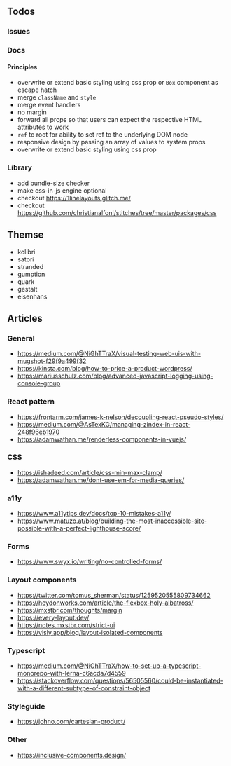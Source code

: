 ## Todos

### Issues

### Docs

#### Principles

- overwrite or extend basic styling using css prop or `Box` component as escape hatch
- merge `className` and `style`
- merge event handlers
- no margin
- forward all props so that users can expect the respective HTML attributes to work
- `ref` to root for ability to set ref to the underlying DOM node
- responsive design by passing an array of values to system props
- overwrite or extend basic styling using css prop

### Library

- add bundle-size checker
- make css-in-js engine optional
- checkout https://1linelayouts.glitch.me/
- checkout https://github.com/christianalfoni/stitches/tree/master/packages/css

## Themse

- kolibri
- satori
- stranded
- gumption
- quark
- gestalt
- eisenhans

## Articles

### General

- https://medium.com/@NiGhTTraX/visual-testing-web-uis-with-mugshot-f29f9a499f32
- https://kinsta.com/blog/how-to-price-a-product-wordpress/
- https://mariusschulz.com/blog/advanced-javascript-logging-using-console-group

### React pattern

- https://frontarm.com/james-k-nelson/decoupling-react-pseudo-styles/
- https://medium.com/@AsTexKG/managing-zindex-in-react-248f96eb1970
- https://adamwathan.me/renderless-components-in-vuejs/

### CSS

- https://ishadeed.com/article/css-min-max-clamp/
- https://adamwathan.me/dont-use-em-for-media-queries/

### a11y

- https://www.a11ytips.dev/docs/top-10-mistakes-a11y/
- https://www.matuzo.at/blog/building-the-most-inaccessible-site-possible-with-a-perfect-lighthouse-score/

### Forms

- https://www.swyx.io/writing/no-controlled-forms/

### Layout components

- https://twitter.com/tomus_sherman/status/1259520555809734662
- https://heydonworks.com/article/the-flexbox-holy-albatross/
- https://mxstbr.com/thoughts/margin
- https://every-layout.dev/
- https://notes.mxstbr.com/strict-ui
- https://visly.app/blog/layout-isolated-components

### Typescript

- https://medium.com/@NiGhTTraX/how-to-set-up-a-typescript-monorepo-with-lerna-c6acda7d4559
- https://stackoverflow.com/questions/56505560/could-be-instantiated-with-a-different-subtype-of-constraint-object

### Styleguide

- https://johno.com/cartesian-product/

### Other

- https://inclusive-components.design/
